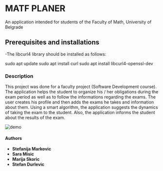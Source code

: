 # MATF PLANER

An application intended for students of the Faculty of Math, University of Belgrade

## Prerequisites and installations


-The libcurl4 library should be installed as follows:

sudo apt update
sudo apt install curl
sudo apt install libcurl4-openssl-dev



### Description
This project was done for a faculty project (Software Development course). The application helps the student to organize his / her obligations during the exam period as well as to follow the informations regarding the exams. The user creates his profile and then adds the exams he takes and information about them. Using a smart algorithm, the application suggests the dynamics of taking the exam to the student. Also, the application informs the student about the results of the exam. 


![demo]()

#### Authors
-   **Stefanija Markovic**
-   **Sara Misic**
-   **Marija Skoric**
-   **Stefan Durlevic**

